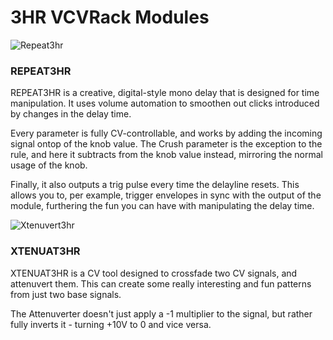 # 3HR VCVRack Modules


![Repeat3hr](https://user-images.githubusercontent.com/24296465/149802856-05653a73-5a63-424b-b74f-ec53c954aa8e.png)

### REPEAT3HR

REPEAT3HR is a creative, digital-style mono delay that is designed for time manipulation. It uses volume automation to smoothen out clicks introduced by changes in the delay time.

Every parameter is fully CV-controllable, and works by adding the incoming signal ontop of the knob value. The Crush parameter is the exception to the rule, and here it subtracts from the knob value instead, mirroring the normal usage of the knob.

Finally, it also outputs a trig pulse every time the delayline resets. This allows you to, per example, trigger envelopes in sync with the output of the module, furthering the fun you can have with manipulating the delay time.

![Xtenuvert3hr](https://user-images.githubusercontent.com/24296465/149802864-7715eb95-3f94-409a-969e-16fc0c9c960e.png)

### XTENUAT3HR

XTENUAT3HR is a CV tool designed to crossfade two CV signals, and attenuvert them. This can create some really interesting and fun patterns from just two base signals.

The Attenuverter doesn't just apply a -1 multiplier to the signal, but rather fully inverts it - turning +10V to 0 and vice versa.

